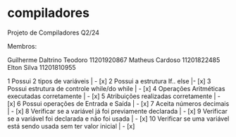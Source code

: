 # compiladores
Projeto de Compiladores Q2/24

Membros:

Guilherme Daltrino Teodoro 11201920867
Matheus Cardoso 11201822485
Elton Silva 11201810955


1 Possui 2 tipos de variáveis | - [x]
2 Possui a estrutura If.. else |- [x]
3 Possui estrutura de controle while/do while | - [x]
4 Operações Aritméticas executadas corretamente | - [x]
5 Atribuições realizadas corretamente | - [x]
6 Possui operações de Entrada e Saída | - [x]
7 Aceita números decimais | - [x]
8 Verificar se a variável já foi previamente declarada | - [x]
9 Verificar se a variável foi declarada e não foi usada | - [x]
10 Verificar se uma variável está sendo usada sem ter valor inicial | - [x]
